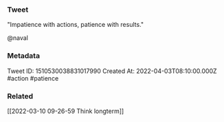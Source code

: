 ### Tweet
"Impatience with actions, patience with results."

@naval

### Metadata
Tweet ID: 1510530038831017990
Created At: 2022-04-03T08:10:00.000Z
#action
#patience 

### Related
[[2022-03-10 09-26-59 Think longterm]]

